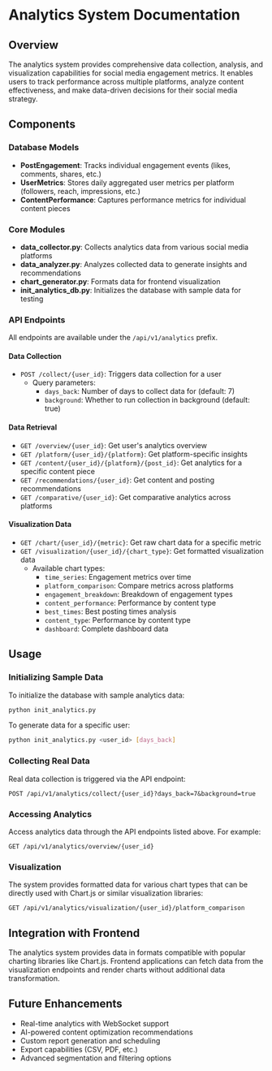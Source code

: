 # Analytics System Documentation

## Overview

The analytics system provides comprehensive data collection, analysis, and visualization capabilities for social media engagement metrics. It enables users to track performance across multiple platforms, analyze content effectiveness, and make data-driven decisions for their social media strategy.

## Components

### Database Models

- **PostEngagement**: Tracks individual engagement events (likes, comments, shares, etc.)
- **UserMetrics**: Stores daily aggregated user metrics per platform (followers, reach, impressions, etc.)
- **ContentPerformance**: Captures performance metrics for individual content pieces

### Core Modules

- **data_collector.py**: Collects analytics data from various social media platforms
- **data_analyzer.py**: Analyzes collected data to generate insights and recommendations
- **chart_generator.py**: Formats data for frontend visualization
- **init_analytics_db.py**: Initializes the database with sample data for testing

### API Endpoints

All endpoints are available under the `/api/v1/analytics` prefix.

#### Data Collection

- `POST /collect/{user_id}`: Triggers data collection for a user
  - Query parameters:
    - `days_back`: Number of days to collect data for (default: 7)
    - `background`: Whether to run collection in background (default: true)

#### Data Retrieval

- `GET /overview/{user_id}`: Get user's analytics overview
- `GET /platform/{user_id}/{platform}`: Get platform-specific insights
- `GET /content/{user_id}/{platform}/{post_id}`: Get analytics for a specific content piece
- `GET /recommendations/{user_id}`: Get content and posting recommendations
- `GET /comparative/{user_id}`: Get comparative analytics across platforms

#### Visualization Data

- `GET /chart/{user_id}/{metric}`: Get raw chart data for a specific metric
- `GET /visualization/{user_id}/{chart_type}`: Get formatted visualization data
  - Available chart types:
    - `time_series`: Engagement metrics over time
    - `platform_comparison`: Compare metrics across platforms
    - `engagement_breakdown`: Breakdown of engagement types
    - `content_performance`: Performance by content type
    - `best_times`: Best posting times analysis
    - `content_type`: Performance by content type
    - `dashboard`: Complete dashboard data

## Usage

### Initializing Sample Data

To initialize the database with sample analytics data:

```bash
python init_analytics.py
```

To generate data for a specific user:

```bash
python init_analytics.py <user_id> [days_back]
```

### Collecting Real Data

Real data collection is triggered via the API endpoint:

```
POST /api/v1/analytics/collect/{user_id}?days_back=7&background=true
```

### Accessing Analytics

Access analytics data through the API endpoints listed above. For example:

```
GET /api/v1/analytics/overview/{user_id}
```

### Visualization

The system provides formatted data for various chart types that can be directly used with Chart.js or similar visualization libraries:

```
GET /api/v1/analytics/visualization/{user_id}/platform_comparison
```

## Integration with Frontend

The analytics system provides data in formats compatible with popular charting libraries like Chart.js. Frontend applications can fetch data from the visualization endpoints and render charts without additional data transformation.

## Future Enhancements

- Real-time analytics with WebSocket support
- AI-powered content optimization recommendations
- Custom report generation and scheduling
- Export capabilities (CSV, PDF, etc.)
- Advanced segmentation and filtering options
